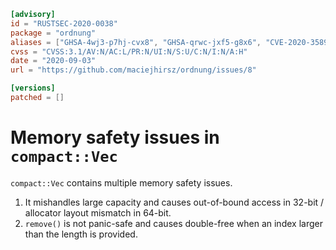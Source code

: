 ```toml
[advisory]
id = "RUSTSEC-2020-0038"
package = "ordnung"
aliases = ["GHSA-4wj3-p7hj-cvx8", "GHSA-qrwc-jxf5-g8x6", "CVE-2020-35890", "CVE-2020-35891"]
cvss = "CVSS:3.1/AV:N/AC:L/PR:N/UI:N/S:U/C:N/I:N/A:H"
date = "2020-09-03"
url = "https://github.com/maciejhirsz/ordnung/issues/8"

[versions]
patched = []
```

# Memory safety issues in `compact::Vec`

`compact::Vec` contains multiple memory safety issues.

1. It mishandles large capacity and causes out-of-bound access in 32-bit / allocator layout mismatch in 64-bit.
2. `remove()` is not panic-safe and causes double-free when an index larger than the length is provided.
